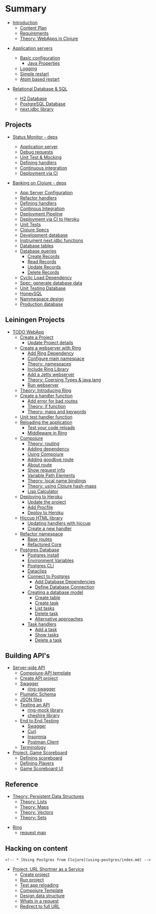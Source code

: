 # Summary

* [Introduction](introduction.md)
    * [Content Plan](content-plan.md)
    * [Requirements](requirements.md)
    <!-- * [Additional Resources](additional-resources.md) -->
    <!-- * [Theory: Clojure Overview](overview/index.md) -->
    * [Theory: WebApps in Clojure](overview/webapps-in-clojure.md)
<!-- * [Setup](setup/index.md) -->

* [Application servers](app-servers/index.md)
    * [Basic configuration](app-servers/basic-configuration.md)
        * [Java Properties](app-servers/java-system-properties.md)
    * [Logging](app-servers/app-server-logging.md)
    * [Simple restart](app-servers/simple-restart.md)
    * [Atom based restart](app-servers/atom-based-restart.md)
    <!-- * [Ring wrap-reload](app-servers/ring-wrap-reload.md) -->
    <!-- * [Component lifecycle](app-servers/component-lifecycle/index.md) -->
    <!--     * [mount](app-servers/component-lifecycle/mount.md) -->
    <!--     * [component](app-servers/component-lifecycle/component.md) -->
    <!--     * [integrant](app-servers/component-lifecycle/integrant.md) -->

* [Relational Database & SQL](relational-databases-and-sql/index.md)
    * [H2 Database](relational-databases-and-sql/h2-database.md)
    * [PostgreSQL Database](relational-databases-and-sql/postgresql-database.md)
    * [next.jdbc library](relational-databases-and-sql/next-jdbc-library/index.md)


## Projects
* [Status Monitor - deps](projects/status-monitor-deps/index.md)
    * [Application server](projects/status-monitor-deps/application-server.md)
    * [Debug requests](projects/status-monitor-deps/debugging-requests.md)
    * [Unit Test & Mocking](projects/status-monitor-deps/unit-test-mocking-handlers.md)
    * [Defining handlers](projects/status-monitor-deps/refactor-handlers-and-tests.md)
    * [Continuous integration](projects/status-monitor-deps/continuous-integration.md)
    * [Deployment via CI](projects/status-monitor-deps/deployment-via-ci.md)

* [Banking on Clojure - deps](projects/banking-on-clojure/index.md)
    * [App Server Configuration](projects/banking-on-clojure/application-server-configuration.md)
    * [Refactor handlers](projects/banking-on-clojure/refactor-handler.md)
    * [Defining handlers](projects/banking-on-clojure/defining-handlers.md)
    * [Continous Integration](projects/banking-on-clojure/continuous-integration.md)
    * [Deployment Pipeline](projects/banking-on-clojure/deployment-pipeline.md)
    * [Deployment via CI to Heroku](projects/banking-on-clojure/deployment-via-ci.md)
    * [Unit Tests](projects/banking-on-clojure/unit-tests.md)
    * [Clojure Specs](projects/banking-on-clojure/spec-generative-testing.md)
    * [Development database](projects/banking-on-clojure/development-database.md)
    * [Instrument next.jdbc functions](projects/banking-on-clojure/instrument-next-jdbc-functions.md)
    * [Database tables](projects/banking-on-clojure/database-tables.md)
    * [Database queries](projects/banking-on-clojure/database-queries.md)
        * [Create Records](projects/banking-on-clojure/create-records.md)
        * [Read Records](projects/banking-on-clojure/read-records.md)
        * [Update Records](projects/banking-on-clojure/update-records.md)
        * [Delete Records](projects/banking-on-clojure/delete-records.md)
    * [Cyclic Load Dependency](projects/banking-on-clojure/cyclic-load-dependency.md)
    * [Spec: generate database data](projects/banking-on-clojure/clojure-spec-generate-mock-data.md)
    * [Unit Testing Database](projects/banking-on-clojure/unit-testing-the-database.md)
    <!-- * [Migratus](projects/banking-on-clojure/migratus.md) -->
    * [HoneySQL](projects/banking-on-clojure/honeysql.md)
    * [Nammespace design](projects/banking-on-clojure/namespace-design.md)
    * [Production database](projects/banking-on-clojure/production-database.md)


## Leiningen Projects

* [TODO WebApp](projects/leiningen/todo-app/index.md)
    * [Create a Project](projects/leiningen/todo-app/create-a-project/index.md)
        * [Update Project details](projects/leiningen/todo-app/create-a-project/update-project-details.md)
        <!-- * [Code so far](projects/leiningen/todo-app/create-a-project/code-so-far.md) -->
    * [Create a webserver with Ring](projects/leiningen/todo-app/create-a-webserver-with-ring/index.md)
        * [Add Ring Dependency](projects/leiningen/todo-app/create-a-webserver-with-ring/add-ring-dependency.md)
        * [Configure main namespace](projects/leiningen/todo-app/create-a-webserver-with-ring/configure-main-namespace.md)
        * [Theory: namespaces](projects/leiningen/todo-app/create-a-webserver-with-ring/namespaces.md)
        * [Include Ring Library](projects/leiningen/todo-app/create-a-webserver-with-ring/include-ring-library.md)
        * [Add a Jetty webserver](projects/leiningen/todo-app/create-a-webserver-with-ring/add-a-jetty-webserver.md)
        * [Theory: Coersing Types & java.lang](projects/leiningen/todo-app/create-a-webserver-with-ring/coersing-types-and-java-lang.md)
        * [Run webserver](projects/leiningen/todo-app/create-a-webserver-with-ring/run-webserver.md)
        <!-- * [Code so far](projects/leiningen/todo-app/create-a-webserver-with-ring/code-so-far.md) -->
    * [Theory: Introducing Ring](projects/leiningen/todo-app/introducing-ring/index.md)
    * [Create a handler function](projects/leiningen/todo-app/create-a-handler-function/index.md)
        * [Add error for bad routes](projects/leiningen/todo-app/create-a-handler-function/add-not-found.md)
        * [Theory: if function](projects/leiningen/todo-app/create-a-handler-function/if-function.md)
        * [Theory: maps and keywords](projects/leiningen/todo-app/create-a-handler-function/maps-and-keywords.md)
        <!-- * [Code so far](projects/leiningen/todo-app/create-a-handler-function/code-so-far.md) -->
    * [Unit test handler function](projects/leiningen/todo-app/unit-test-handler-function/index.md)
    * [Reloading the application](projects/leiningen/todo-app/reloading-the-application/index.md)
        * [Test your code reloads](projects/leiningen/todo-app/reloading-the-application/test-your-code-reloads.md)
        * [Middleware in Ring](projects/leiningen/todo-app/reloading-the-application/middleware.md)
        <!-- * [Code so far](projects/leiningen/todo-app/reloading-the-application/code-so-far.md) -->
    * [Compojure](projects/leiningen/todo-app/compojure/index.md)
        * [Theory: routing](projects/leiningen/todo-app/compojure/theory-routing.md)
        * [Adding dependency](projects/leiningen/todo-app/compojure/adding-dependency.md)
        * [Using Compojure](projects/leiningen/todo-app/compojure/using-compojure.md)
        * [Adding goodbye route](projects/leiningen/todo-app/compojure/adding-goodbye-route.md)
        * [About route](projects/leiningen/todo-app/compojure/about.md)
        * [Show request info](projects/leiningen/todo-app/compojure/show-request-info.md)
        * [Variable Path Elements](projects/leiningen/todo-app/compojure/variable-path-elements.md)
        * [Theory: local name bindings](projects/leiningen/todo-app/compojure/theory-local-name-bindings.md)
        * [Theory: using Clojure hash-maps](projects/leiningen/todo-app/compojure/theory-using-hash-maps.md)
        * [Lisp Calculator](projects/leiningen/todo-app/compojure/lisp-calculator.md)
        <!-- * [Code so far](projects/leiningen/todo-app/compojure/code-so-far.md) -->
    * [Deploying to Heroku](projects/leiningen/todo-app/heroku/index.md)
        * [Update the project](projects/leiningen/todo-app/heroku/update-project.md)
        * [Add Procfile](projects/leiningen/todo-app/heroku/procfile.md)
        * [Deploy to Heroku](projects/leiningen/todo-app/heroku/deploy.md)
        <!-- * [Code so far](projects/leiningen/todo-app/heroku/code-so-far.md) -->
    * [Hiccup HTML library](projects/leiningen/todo-app/hiccup/index.md)
        * [Updating handlers with hiccup](projects/leiningen/todo-app/hiccup/updating-handlers-with-hiccup.md)
        * [Create a new handler](projects/leiningen/todo-app/hiccup/create-new-handler.md)
        <!-- * [Code so far](projects/leiningen/todo-app/hiccup/code-so-far.md) -->
    * [Refactor namespace](projects/leiningen/todo-app/refactor-namespace/index.md)
        * [Base routes](projects/leiningen/todo-app/refactor-namespace/base-routes.md)
        <!-- * [Play routes](projects/leiningen/todo-app/refactor-namespace/play-routes.md) -->
        <!-- * [Task routes](projects/leiningen/todo-app/refactor-namespace/task-routes.md) -->
        * [Refactored Core](projects/leiningen/todo-app/refactor-namespace/core.md)
        <!-- * [Code so far](projects/leiningen/todo-app/refactor-namespace/code-so-far.md) -->
    * [Postgres Database](projects/leiningen/todo-app/postgres/index.md)
        * [Postgres install](projects/leiningen/todo-app/postgres/install.md)
        * [Environment Variables](projects/leiningen/todo-app/postgres/environment-variables.md)
        * [Postgres CLI](projects/leiningen/todo-app/postgres/postgres-cli.md)
        <!-- * [pgAdmin](projects/leiningen/todo-app/postgres/pg-admin.md) -->
        * [Dataclips](projects/leiningen/todo-app/postgres/dataclips.md)
        * [Connect to Postgres](projects/leiningen/todo-app/connect-to-postgres/index.md)
            * [Add Database Dependencies](projects/leiningen/todo-app/connect-to-postgres/add-database-dependencies.md)
            * [Define Database Connection](projects/leiningen/todo-app/connect-to-postgres/define-db-connection.md)
        * [Creating a database model](projects/leiningen/todo-app/database-model/index.md)
            * [Create table](projects/leiningen/todo-app/database-model/create-table.md)
            * [Create task](projects/leiningen/todo-app/database-model/create-task.md)
            * [List tasks](projects/leiningen/todo-app/database-model/show-all-task.md)
            * [Delete task](projects/leiningen/todo-app/database-model/delete-task.md)
            * [Alternative approaches](projects/leiningen/todo-app/database-model/alternative-approaches.md)
        * [Task handlers](projects/leiningen/todo-app/task-handlers/index.md)
            * [Add a task](projects/leiningen/todo-app/task-handlers/add-a-task.md)
            * [Show tasks](projects/leiningen/todo-app/task-handlers/show-task.md)
            * [Delete a task](projects/leiningen/todo-app/task-handlers/delete-a-task.md)
    <!-- * [A working example](projects/leiningen/todo-app/working-example/index.md) -->

## Building API's
* [Server-side API](server-side-api/index.md)
    * [Compojure-API template](server-side-api/compojure-api-template.md)
    * [Create API project](server-side-api/create-compojure-api-project.md)
    * [Swagger](server-side-api/swagger.md)
        * [ring-swagger](server-side-api/ring-swagger.md)
    * [Plumatic Schema](server-side-api/plumatic-schema.md)
    * [JSON files](server-side-api/json-files.md)
    * [Testing an API](server-side-api/testing-api.md)
        * [ring-mock library](server-side-api/ring-mock.md)
        *   [cheshire library](server-side-api/cheshire.md)
    * [End to End Testing](server-side-api/end-to-end-testing/index.md)
        * [Swagger](server-side-api/end-to-end-testing/swagger.md)
        * [Curl](server-side-api/end-to-end-testing/curl.md)
        * [Insomnia](server-side-api/end-to-end-testing/insomnia.md)
        * [Postman Client](server-side-api/end-to-end-testing/postman.md)
    * [Terminology](server-side-api/terminology.md)
* [Project: Game Scoreboard](server-side-api/projects/game-scoreboard/index.md)
    * [Defining scoreboard](server-side-api/projects/game-scoreboard/defining-scoreboard.md)
    * [Defining Players](server-side-api/projects/game-scoreboard/defining-scores.md)
    * [Game Scoreboard UI](server-side-api/projects/game-scoreboard-ui/index.md)

<!-- ## Micro-frameworks (TODO) -->

<!-- * [Overview](micro-framework/index.md) -->
<!--     * [Luminus](micro-framework/luminus/index.md) -->
<!--     * [Pedestal](micro-framework/pedestal/index.md) -->
<!--     * [Edge](micro-framework/edge/index.md) -->


## Reference
* [Theory: Persistent Data Structures](persistent-data-structures/index.md)
    * [Theory: Lists](persistent-data-structures/lists.md)
    * [Theory: Maps](persistent-data-structures/maps.md)
    * [Theory: Vectors](persistent-data-structures/vectors.md)
    * [Theory: Sets](persistent-data-structures/sets.md)
<!-- * [Compojure defroutes macro](compojure/defroutes.md) -->
* [Ring](reference/ring/index.md)
    * [request map](reference/ring/request-map.md)

## Hacking on content
<!-- * [Variable tag names](work-in-progress.md) -->
    <!-- * [Using Postgres from Clojure](using-postgres/index.md) -->
* [Project: URL Shortner as a Service](project-url-shortner/index.md)
    * [Create project](project-url-shortner/create-project.md)
    * [Run project](project-url-shortner/run-project.md)
    * [Test app reloading](project-url-shortner/test-app-reloading.md)
    * [Compojure Template](project-url-shortner/compojure-template.md)
    * [Design data structure](project-url-shortner/design-data-structure.md)
    * [Whats in a request](project-url-shortner/whats-in-a-request.md)
    * [Redirect to full URL](project-url-shortner/redirect-to-full-url.md)
    <!--     * [Add static resources](project-url-shortner/add-static-resources.md) -->
    <!--     * [Disable anti-forgery check](project-url-shortner/disable-anti-forgery-check.    md) -->
    <!--     * [Create HTML Form](project-url-shortner/create-html-form.md) -->
    <!--     * [Using Ring Redirect](project-url-shortner/using-ring-redirect.md) -->
    <!--     * [Named alias handler](project-url-shortner/named-alias-handler.md) -->
    <!--     * [if-let function](project-url-shortner/if-let-function.md) -->
    <!--     * [Refactor: Hiccup form](project-url-shortner/refacor-hiccup-form.md) -->
    <!--     * [Alias generator](project-url-shortner/alias-generator.md) -->
    <!--     * [Persist aliases](project-url-shortner/persist-aliases.md) -->
    <!--     * [Postgres setup](project-url-shortner/postgres-setup.md) -->
    <!--     * [Redis setup](project-url-shortner/redis-setup.md) -->
    <!--     * [create database](project-url-shortner/create-database.md) -->
    <!--     * [add alias to database](project-url-shortner/add-alias-to-database.md) -->
    <!--     * [get alias from database](project-url-shortner/get-alias-from-database.md) -->
    <!--     * [delete alias from database](project-url-shortner/delete-alias-from-database.md) -->
    <!-- * [Building a full database backed app](full-app/index.md) -->
    <!-- * [Testing](testing/index.md) -->
    <!--     * [Unit Testing](testing/unit/testing/index.md) -->
    <!-- * [Reference](reference/index.md) -->
    <!-- * [Lighttable](lighttable/index.md) -->
    <!--     * [Configure Keyboard mappings](lighttable/configure-keyboard-mappings.md) -->
    <!-- * [Projects with Leiningen](leiningen/index.md) -->
    <!--     * [Create a project](leiningen/create-a-project.md) -->
    <!--     * [Run the REPL](leiningen/run-the-repl.md) -->
    <!--     * [Profiles overview](leiningen/profile.md) -->
    <!--     * [Adding a dev profile](leiningen/adding-a-dev-profile.md) -->
    <!--     * [Templates](leiningen/templates.md) -->
    <!--     * [Plugins](leiningen/plugins.md) -->
    <!-- * [Development Environments](development-environment/index.md) -->
    <!--     * [Java](development-environment/java.md) -->
    <!--     * [Leiningen](development-environment/leiningen.md) -->
    <!--     * [LightTable](development-environment/lighttable.md) -->
    <!--     * [Other tools](development-environment/other-tools.md) -->
